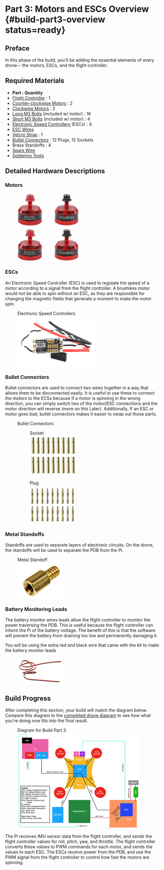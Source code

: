 # Part 3: Motors and ESCs Overview {#build-part3-overview status=ready}

## Preface
In this phase of the build, you'll be adding the essential elements of every drone-- the motors, ESCs, and the flight controller.

## Required Materials

- **Part : Quantity**
- [Flight Controller](#materials-fc) : 1
- [Counter-clockwise Motors](#materials-motors-ccw) : 2
- [Clockwise Motors](#materials-motors-cw) : 2
- [Long M3 Bolts](#materials-bolt-m3) (included w/ motor) : 16
- [Short M3 Bolts](#materials-bolt-m3) (included w/ motor) : 4
- [Electronic Speed Controllers](#materials-esc) (ESCs) : 4
- [ESC Wires](#materials-wires-esc)
- [Velcro Strap](#materials-velcro) : 1
- [Bullet Connectors](#materials-bullet-connectors) : 12 Plugs, 12 Sockets
- Brass Standoffs : 4
- [Spare Wire](#materials-wires-extra)
- [Soldering Tools](#materials-soldering-tools)


## Detailed Hardware Descriptions

### Motors

<figure>
    <img src="photos/2205_2300kv_brushless_motors_red.jpg" width="200"/>
</figure>  

### ESCs

An Electronic Speed Controller (ESC) is used to regulate the speed of a motor according to a signal from the flight controller. A brushless motor would not be able to spin without an ESC, as they are responsible for changing the magnetic fields that generate a moment to make the motor spin.

<figure>
     <figcaption>Electronic Speed Controllers</figcaption>
    <img src="photos/new-esc.png" width="250"/>
</figure>

### Bullet Connectors

Bullet connectors are used to connect two wires together in a way that allows them to be disconnected easily. It is useful to use these to connect the motors to the ECSs because if a motor is spinning in the wrong direction, you can simply switch two of the motor/ESC connections and the motor direction will reverse (more on this Later). Additionally, If an ESC or motor goes bad, bullet connectors makes it easier to swap out those parts.

<figure class="flow-subfigures">  
    <figcaption>Bullet Connectors</figcaption>
    <figure>
       <figcaption>Socket</figcaption>
       <img style='width:150px' src="photos/new-bullet-connectors-socket.png"/>
    </figure>
    <figure>  
       <figcaption>Plug</figcaption>
       <img style='width:150px' src="photos/new-bullet-connectors-plug.png"/>
    </figure>
</figure>


### Metal Standoffs

Standoffs are used to separate layers of electronic circuits. On the drone, the standoffs will be used to separate the PDB from the Pi.

<figure>  
  <figcaption>Metal Standoff</figcaption>
  <img style='width:150px' src="photos/standoff.png"/>
</figure>


### Battery Monitoring Leads

The battery monitor wires leads allow the flight controller to *monitor* the power traversing the PDB. This is useful because the flight controller can inform the Pi of the battery voltage. The benefit of this is that the software will prevent the battery from draining too low and permanently damaging it.

You will be using the extra red and black wire that came with the kit to make the battery monitor leads

<figure>  
  <img style='width:150px' src="photos/new-wires-red-black.png"/>
</figure>


## Build Progress

After completing this section, your build will match the diagram below. Compare this diagram to the [completed drone diagram](#diagram-complete) to see how what you're doing now fits into the final result.

<figure>  
  <figcaption> Diagram for Build Part 3 </figcaption>
  <img style='width:400px' src="photos/diagram-part3.png"/>
</figure>

 The Pi receives IMU sensor data from the flight controller, and sends the flight controller values for roll, pitch, yaw, and throttle. The flight controller converts these values to PWM commands for each motor, and sends the values to each ESC. The ESCs receive power from the PDB, and use the PWM signal from the flight controller to control how fast the motors are spinning.
